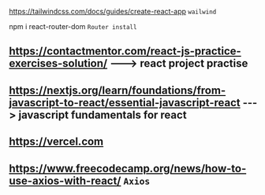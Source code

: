 https://tailwindcss.com/docs/guides/create-react-app  `wailwind`

npm i react-router-dom   `Router install`

## https://contactmentor.com/react-js-practice-exercises-solution/            ---> react project practise 
## https://nextjs.org/learn/foundations/from-javascript-to-react/essential-javascript-react        ---> javascript fundamentals for react
##  https://vercel.com
## https://www.freecodecamp.org/news/how-to-use-axios-with-react/  `Axios`
